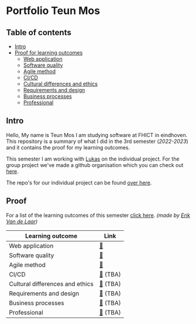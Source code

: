 
# Portfolio Teun Mos

## Table of contents
- [Intro](#intro)
- [Proof for learning outcomes](#proof)
  - [Web application](https://github.com/TeunMos/S3-DB04-Portfolio/blob/main/Proof/Web-application.md)
  - [Software quality](https://github.com/TeunMos/S3-DB04-Portfolio/blob/main/Proof/Software-quality.md)
  - [Agile method](https://github.com/TeunMos/S3-DB04-Portfolio/blob/main/Proof/Agile-method.md)
  - [CI/CD](https://github.com/TeunMos/S3-DB04-Portfolio/blob/main/Proof/CI-CD.md)
  - [Cultural differences and ethics](https://github.com/TeunMos/S3-DB04-Portfolio/blob/main/Proof/Cultural-differences-and-ethics.md)
  - [Requirements and design](https://github.com/TeunMos/S3-DB04-Portfolio/blob/main/Proof/Requirements-and-design.md)
  - [Business processes](https://github.com/TeunMos/S3-DB04-Portfolio/blob/main/Proof/Business-processes.md)
  - [Professional](https://github.com/TeunMos/S3-DB04-Portfolio/blob/main/Proof/Professional.md)

## Intro
Hello, My name is Teun Mos I am studying software at FHICT in eindhoven. This repository is a summary of what I did in the 3rd semester (*2022-2023*) and it contains the proof for my learning outcomes.

This semester I am working with [Lukas](https://github.com/LukasJansen100) on the individual project. For the group project we've made a github organisation which you can check out [here](https://github.com/Modus-1).

The repo's for our individual project can be found [over here](https://github.com/IPS3-DB04-Teun-Mos-Lukas-Jansen).



## Proof
For a list of the learning outcomes of this semester [click here](https://github.com/tick-github/tick-documentation/blob/main/dict/learning-outcomes.md). *(made by [Erik Van de Laar](https://github.com/code-syl))*

|Learning outcome|Link|
|--|--|
|Web application|[🔗](https://github.com/TeunMos/S3-DB04-Portfolio/blob/main/Proof/Web-application.md)|
|Software quality|[🔗](https://github.com/TeunMos/S3-DB04-Portfolio/blob/main/Proof/Software-quality.md)|
|Agile method|[🔗](https://github.com/TeunMos/S3-DB04-Portfolio/blob/main/Proof/Agile-method.md)|
|CI/CD|[🔗](https://github.com/TeunMos/S3-DB04-Portfolio/blob/main/Proof/CI-CD.md) (TBA)|
|Cultural differences and ethics|[🔗](https://github.com/TeunMos/S3-DB04-Portfolio/blob/main/Proof/Cultural-differences-and-ethics.md) (TBA)|
|Requirements and design|[🔗](https://github.com/TeunMos/S3-DB04-Portfolio/blob/main/Proof/Requirements-and-design.md) (TBA)|
|Business processes|[🔗](https://github.com/TeunMos/S3-DB04-Portfolio/blob/main/Proof/Business-processes.md) (TBA)|
|Professional|[🔗](https://github.com/TeunMos/S3-DB04-Portfolio/blob/main/Proof/Professional.md) (TBA)|
